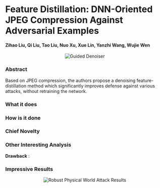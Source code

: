# Feature Distillation: DNN-Oriented JPEG Compression Against Adversarial Examples

#### Zihao Liu, Qi Liu, Tao Liu, Nuo Xu, Xue Lin, Yanzhi Wang, Wujie Wen

<p align="center">
  <img src="img/guided_denoiser.png" style= "max-height:400; width: auto;" title="Guided Denoiser">
</p>

### Abstract

Based on JPEG compression, the authors propose a denoising feature-distillation method which significantly improves defense against various attacks, without retraining the network.

### What it does

### How is it done


### Chief Novelty


### Other Interesting Analysis


**Drawback** :  


### Impressive Results


<p align="center">
  <img src="img/phy_attack_results.png" style= "max-height:400; width: auto;" title="Robust Physical World Attack Results">
</p>
